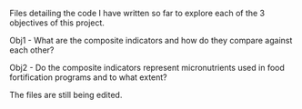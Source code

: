 Files detailing the code I have written so far to explore each of the 3 objectives of this project. 


Obj1 - What are the composite indicators and how do they compare against each other?

Obj2 - Do the composite indicators represent micronutrients used in food fortification programs and to what extent?



The files are still being edited.
